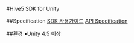 #Hive5 SDK for Unity


##Specification
[SDK 사용가이드](https://github.com/bytecodelab/maui-sdk/wiki/Guide%20for%20Unity)
[API Specification](http://dev.hive5.io/docs/unity/apidoc/index.html)



##환경
•Unity 4.5 이상



